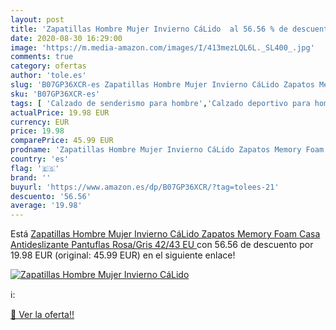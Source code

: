 ```yaml
---
layout: post
title: 'Zapatillas Hombre Mujer Invierno CáLido  al 56.56 % de descuento'
date: 2020-08-30 16:29:00
image: 'https://m.media-amazon.com/images/I/413mezLQL6L._SL400_.jpg'
comments: true
category: ofertas
author: 'tole.es'
slug: 'B07GP36XCR-es Zapatillas Hombre Mujer Invierno CáLido Zapatos Memory...'
sku: 'B07GP36XCR-es'
tags: [ 'Calzado de senderismo para hombre','Calzado deportivo para hombre','Chanclas y sandalias de piscina para hombre','Zapatillas de senderismo para hombre','Zapatillas y calzado deportivo para hombre','Zapatos','Zapatos para hombre','Zapatos y complementos','zapatos', ]
actualPrice: 19.98 EUR
currency: EUR
price: 19.98
comparePrice: 45.99 EUR
prodname: 'Zapatillas Hombre Mujer Invierno CáLido Zapatos Memory Foam Casa Antideslizante Pantuflas  Rosa/Gris  42/43 EU '
country: 'es'
flag: '🇪🇸'
brand: ''
buyurl: 'https://www.amazon.es/dp/B07GP36XCR/?tag=tolees-21'
descuento: '56.56'
average: '19.98'
---
```


Está [Zapatillas Hombre Mujer Invierno CáLido Zapatos Memory Foam Casa Antideslizante Pantuflas  Rosa/Gris  42/43 EU ](https://www.amazon.es/dp/B07GP36XCR/?tag=tolees-21) con 56.56 de descuento por 19.98 EUR (original: 45.99 EUR) en el siguiente enlace!

[![Zapatillas Hombre Mujer Invierno CáLido ](https://m.media-amazon.com/images/I/413mezLQL6L._SL400_.jpg)](https://www.amazon.es/dp/B07GP36XCR/?tag=tolees-21)

ℹ️:


[🛒 Ver la oferta!!](https://www.amazon.es/dp/B07GP36XCR/?tag=tolees-21)
